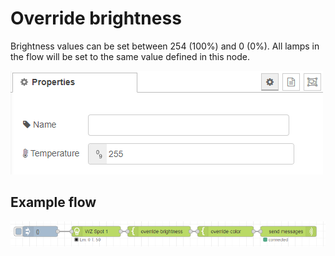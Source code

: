 # Override brightness

Brightness values can be set between 254 (100%) and 0 (0%). All lamps in the flow will be set to the same value defined in this node. 

![img](img/override-temperature-config.png)

## Example flow

![img](img/override-nodes-example.png)